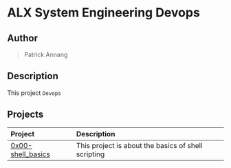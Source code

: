 # ALX System Engineering Devops

## Author

> Patrick Annang

## Description

This project `Devops`

## Projects

| Project | Description |
| :--- | :--- |
|[0x00-shell_basics](https://github.com/amartey-tricky/alx-system_engineering-devops/tree/main/0x00-shell_basics) | This project is about the basics of shell scripting |

